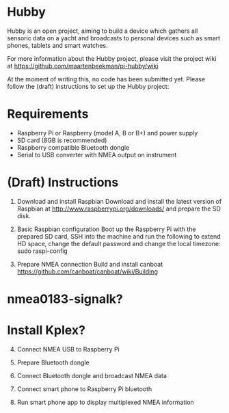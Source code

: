 Hubby
======

Hubby is an open project, aiming to build a device which gathers all sensoric data on a yacht and broadcasts to personal devices such as smart phones, tablets and smart watches.

For more information about the Hubby project, please visit the project wiki at https://github.com/maartenbeekman/pi-hubby/wiki

At the moment of writing this, no code has been submitted yet. Please follow the (draft) instructions to set up the Hubby project:

Requirements
============
- Raspberry Pi or Raspberry (model A, B or B+) and power supply
- SD card (8GB is recommended)
- Raspberry compatible Bluetooth dongle
- Serial to USB converter with NMEA output on instrument

(Draft) Instructions
====================
1. Download and install Raspbian
Download and install the latest version of Raspbian at http://www.raspberrypi.org/downloads/ and prepare the SD disk.

2. Basic Raspbian configuration
Boot up the Raspberry Pi with the prepared SD card, SSH into the machine and run the following to extend HD space, change the default password and change the local timezone: sudo raspi-config

3. Prepare NMEA connection
Build and install canboat https://github.com/canboat/canboat/wiki/Building
# nmea0183-signalk?
# Install Kplex?

4. Connect NMEA USB to Raspberry Pi

5. Prepare Bluetooth dongle

6. Connect Bluetooth dongle and broadcast NMEA data

7. Connect smart phone to Raspberry Pi bluetooth

8. Run smart phone app to display multiplexed NMEA information
